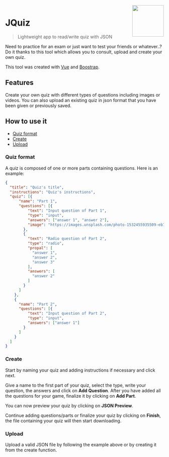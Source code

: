 <img src="https://emojipedia-us.s3.amazonaws.com/thumbs/240/mozilla/36/memo_1f4dd.png" align="right" width="100">

# JQuiz
> Lightweight app to read/write quiz with JSON

Need to practice for an exam or just want to test your friends or whatever..? Do it thanks to this tool which allows you to consult, upload and create your own quiz.

This tool was created with [Vue](https://vuejs.org/) and [Boostrap](https://getbootstrap.com/).

## Features
Create your own quiz with different types of questions including images or videos. 
You can also upload an existing quiz in json format that you have been given or previously saved. 

## How to use it 
- [Quiz format](#format)
- [Create](#create)
- [Upload](#upload)

### <a id="format"/> Quiz format
A quiz is composed of one or more parts containing questions. Here is an example:
```json
{
  "title": "Quiz's title",
  "instructions": "Quiz's instructions",
  "quiz": [{
      "name": "Part 1",
      "questions": [{
          "text": "Input question of Part 1",
          "type": "input",
          "answers": ["answer 1", "answer 2"],
          "image": "https://images.unsplash.com/photo-1532455935509-eb76842cee50?ixlib=rb-0.3.5&ixid=eyJhcHBfaWQiOjEyMDd9&s=91b5904019e2c1448a0609eba936ef81&auto=format&fit=crop&w=2251&q=80"
        },
        {
          "text": "Radio question of Part 2",
          "type": "radio",
          "propal": [
            "answer 1",
            "answer 2",
            "answer 3"
          ],
          "answers": [
            "answer 2"
          ]
        }
      ]
    },
    {
      "name": "Part 2",
      "questions": [{
          "text": "Input question of Part 2",
          "type": "input",
          "answers": ["answer 1"]
        }
      ]
    }
  ]
}

```

### <a id="create"/> Create
Start by naming your quiz and adding instructions if necessary and click next.

Give a name to the first part of your quiz, select the type, write your question, the answers and click on **Add Question**. After you have added all the questions for your game, finalize it by clicking on **Add Part**.

You can now preview your quiz by clicking on **JSON Preview**.

Continue adding questions/parts or finalize your quiz by clicking on **Finish**, the file containing your quiz will then start downloading.

### <a id="upload"/> Upload
Upload a valid JSON file by following the example above or by creating it from the create function.